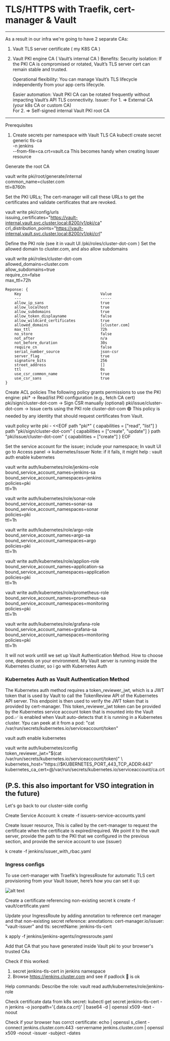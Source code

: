 # TLS/HTTPS with Traefik, cert-manager & Vault
-------------------
As a result in our infra we're going to have 2 separate CAs:
1. Vault TLS server certificate ( my K8S CA )
2. Vault PKI engine CA ( Vault’s internal CA )
Benefits:
    Security isolation: If the PKI CA is compromised or rotated, Vault’s TLS server cert can remain stable and trusted.

    Operational flexibility: You can manage Vault’s TLS lifecycle independently from your app certs lifecycle.

    Easier automation: Vault PKI CA can be rotated frequently without impacting Vault’s API TLS connectivity.
Issuer:	
For 1. => External CA (your k8s CA or custom CA)	
For 2. => Self-signed internal Vault PKI root CA
-------------------
Prerequisites
1. Create secrets per namespace with Vault TLS CA
        kubectl create secret generic tls-ca \
        -n jenkins \
        --from-file=ca.crt=vault.ca
    This becomes handy when creating Issuer resource

Generate the root CA

vault write pki/root/generate/internal \
    common_name=cluster.com \
    ttl=8760h

Set the PKI URLs; The cert-manager will call these URLs to get the certificates and validate certificates that are revoked.

vault write pki/config/urls \
    issuing_certificates="https://vault-internal.vault.svc.cluster.local:8200/v1/pki/ca" \
    crl_distribution_points="https://vault-internal.vault.svc.cluster.local:8200/v1/pki/crl"

Define the PKI role (see it in vault UI /pki/roles/cluster-dot-com  ) 
Set the allowed domain to cluster.com, and also allow subdomains

vault write pki/roles/cluster-dot-com \
    allowed_domains=cluster.com \
    allow_subdomains=true \
    require_cn=false \
    max_ttl=72h

    Reponse: {
        Key                                   Value
        ---                                   -----
        allow_ip_sans                         true
        allow_localhost                       true
        allow_subdomains                      true
        allow_token_displayname               false
        allow_wildcard_certificates           true
        allowed_domains                       [cluster.com]
        max_ttl                               72h
        no_store                              false
        not_after                             n/a
        not_before_duration                   30s
        require_cn                            false
        serial_number_source                  json-csr
        server_flag                           true
        signature_bits                        256
        street_address                        []
        ttl                                   0s
        use_csr_common_name                   true
        use_csr_sans                          true
    }
Create ACL policies
The following policy grants permissions to use the PKI engine:
    pki* → Read/list PKI configuration (e.g., fetch CA cert)
    pki/sign/cluster-dot-com → Sign CSR manually (optional)
    pki/issue/cluster-dot-com → Issue certs using the PKI role cluster-dot-com
    🟢 This policy is needed by any identity that should request certificates from Vault.

vault policy write pki - <<EOF
path "pki*" { capabilities = ["read", "list"] }
path "pki/sign/cluster-dot-com" { capabilities = ["create", "update"] }
path "pki/issue/cluster-dot-com" { capabilities = ["create"] }
EOF

Set the service account for the issuer; include your namespace; In vault UI go to Access panel -> kubernetes/issuer
    Note: if it fails, it might help : vault auth enable kubernetes

vault write auth/kubernetes/role/jenkins-role \
  bound_service_account_names=jenkins-sa \
  bound_service_account_namespaces=jenkins \
  policies=pki \
  ttl=1h

vault write auth/kubernetes/role/sonar-role \
  bound_service_account_names=sonar-sa \
  bound_service_account_namespaces=sonar \
  policies=pki \
  ttl=1h

vault write auth/kubernetes/role/argo-role \
  bound_service_account_names=argo-sa \
  bound_service_account_namespaces=argo \
  policies=pki \
  ttl=1h

vault write auth/kubernetes/role/applion-role \
  bound_service_account_names=application-sa \
  bound_service_account_namespaces=application \
  policies=pki \
  ttl=1h

vault write auth/kubernetes/role/prometheus-role \
  bound_service_account_names=prometheus-sa \
  bound_service_account_namespaces=monitoring \
  policies=pki \
  ttl=1h

vault write auth/kubernetes/role/grafana-role \
  bound_service_account_names=grafana-sa \
  bound_service_account_namespaces=monitoring \
  policies=pki \
  ttl=1h

It will not work untill we set up Vault Authentication Method. How to choose one, depends on your environment. My Vault server is running inside the Kubernetes cluster, so i go with Kubernetes Auth
### Kubernetes Auth as Vault Authentication Method
The Kubernetes auth method requires a token_reviewer_jwt, which is a JWT token that is used by Vault to call the TokenReview API of the Kubernetes API server. This endpoint is then used to verify the JWT token that is provided by cert-manager. 
This token_reviewer_jwt token can be provided by the Kubernetes service account token that is mounted into the Vault pod.✅ is enabled when Vault auto-detects that it is running in a Kubernetes cluster. Ypu can peek at it from a pod: "cat /var/run/secrets/kubernetes.io/serviceaccount/token"

vault auth enable kubernetes 

vault write auth/kubernetes/config \
  token_reviewer_jwt="$(cat /var/run/secrets/kubernetes.io/serviceaccount/token)" \
  kubernetes_host="https://$KUBERNETES_PORT_443_TCP_ADDR:443" \
  kubernetes_ca_cert=@/var/run/secrets/kubernetes.io/serviceaccount/ca.crt

(P.S. this also important for VSO integration in the future)
-----------------
Let's go back to our cluster-side config

Create Service Account:
k create -f issuers-service-accounts.yaml

Create Issuer resource, This is called by the cert-manager to request the certificate when the certificate is expired/required.
We point it to the vault server, provide the path to the PKI that we configured in the previous section, and provide the service account to use (issuer) 

k create -f jenkins/issuer_with_rbac.yaml

### Ingress configs
To use cert-manager with Traefik’s IngressRoute for automatic TLS cert provisioning from your Vault Issuer, here’s how you can set it up:

![alt text](image.png)

Create a certificate referencing non-existing secret
k create -f vault/certificate.yaml

Update your IngressRoute by adding annotation to reference cert manager and that non-existing secret reference:
    annotations:
        cert-manager.io/issuer: "vault-issuer"
and 
    tls:
        secretName: jenkins-tls-cert 

k apply -f jenkins/jenkins-agents/ingressroute.yaml

Add that CA that you have generated inside Vault pki to your browser's trusted CAs

Check if this worked:
1. secret jenkins-tls-cert in jenkins namespace
2. Browse https://jenkins.cluster.com and see if padlock 🔐 is ok

Help commands:
Describe the role:
    vault read auth/kubernetes/role/jenkins-role

Check certificate data from k8s secret:
kubectl get secret jenkins-tls-cert -n jenkins -o jsonpath='{.data.ca\.crt}' | base64 -d | openssl x509 -text -noout

Check if your browser has corrct certificate:
echo | openssl s_client -connect jenkins.cluster.com:443 -servername jenkins.cluster.com | openssl x509 -noout -issuer -subject -dates